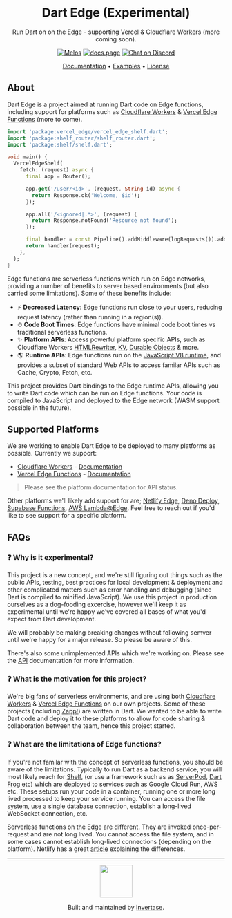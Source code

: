 <h1 align="center">Dart Edge (Experimental)</h1>
<p align="center">Run Dart on on the Edge - supporting Vercel & Cloudflare Workers (more coming soon).</p>

<p align="center">
  <a href="https://github.com/invertase/melos#readme-badge"><img src="https://img.shields.io/badge/maintained%20with-melos-f700ff.svg?style=flat-square" alt="Melos" /></a>
  <a href="https://docs.page"><img src="https://img.shields.io/badge/powered%20by-docs.page-34C4AC.svg?style=flat-square" alt="docs.page" /></a>
 <a href="https://invertase.link/discord">
   <img src="https://img.shields.io/discord/295953187817521152.svg?style=flat-square&colorA=7289da&label=Chat%20on%20Discord" alt="Chat on Discord">
 </a>
</p>

<p align="center">
  <a href="https://docs.dartedge.dev/">Documentation</a> &bull;
  <a href="https://github.com/invertase/dart_edge/tree/main/examples">Examples</a> &bull;
  <a href="https://github.com/invertase/dart_workers/LICENSE">License</a>
</p>

## About

Dart Edge is a project aimed at running Dart code on Edge functions, including support for platforms such as [Cloudflare Workers](https://workers.cloudflare.com/) & [Vercel Edge Functions](https://vercel.com/features/edge-functions) (more to come).

```dart
import 'package:vercel_edge/vercel_edge_shelf.dart';
import 'package:shelf_router/shelf_router.dart';
import 'package:shelf/shelf.dart';

void main() {
  VercelEdgeShelf(
    fetch: (request) async {
      final app = Router();

      app.get('/user/<id>', (request, String id) async {
        return Response.ok('Welcome, $id');
      });

      app.all('/<ignored|.*>', (request) {
        return Response.notFound('Resource not found');
      });

      final handler = const Pipeline().addMiddleware(logRequests()).addHandler(app);
      return handler(request);
    },
  );
}
```

Edge functions are serverless functions which run on Edge networks, providing a number of benefits to server based environments (but also carried some limitations). Some of these benefits include:

- ⚡ **Decreased Latency**: Edge functions run close to your users, reducing request latency (rather than running in a region(s)).
- ⏱ **Code Boot Times**: Edge functions have minimal code boot times vs traditional serverless functions.
- ✨ **Platform APIs**: Access powerful platform specific APIs, such as Cloudflare Workers [HTMLRewriter](https://developers.cloudflare.com/workers/runtime-apis/html-rewriter/), [KV](https://developers.cloudflare.com/workers/runtime-apis/kv/),
  [Durable Objects](https://developers.cloudflare.com/workers/runtime-apis/durable-objects/) & more.
- 🌎 **Runtime APIs**: Edge functions run on the [JavaScript V8 runtime](https://developers.google.com/apps-script/guides/v8-runtime), and provides a subset of standard Web APIs to access familar APIs such as Cache, Crypto, Fetch, etc.

This project provides Dart bindings to the Edge runtime APIs, allowing you to write Dart code which can be run on Edge functions. Your code is compiled to JavaScript and deployed to the Edge network (WASM support possible in the future).

## Supported Platforms

We are working to enable Dart Edge to be deployed to many platforms as possible. Currently we support:

- [Cloudflare Workers](https://workers.cloudflare.com/) - [Documentation](https://docs.dartedge.dev/platform/cloudflare)
- [Vercel Edge Functions](https://vercel.com/features/edge-functions) - [Documentation](https://docs.dartedge.dev/platform/vercel)

> Please see the platform documentation for API status.

Other platforms we'll likely add support for are; [Netlify Edge](https://www.netlify.com/products/edge/), [Deno Deploy](https://deno.com/deploy), [Supabase Functions](https://supabase.com/edge-functions), [AWS Lambda@Edge](https://aws.amazon.com/lambda/edge/). Feel free to reach out if you'd like to see support for a specific platform.

## FAQs

### ❓ Why is it experimental?

This project is a new concept, and we're still figuring out things such as the public APIs, testing, best practices for local development & deployment and other complicated matters such as error handling and debugging (since Dart is compiled to minified JavaScript). We use this project in production ourselves as a dog-fooding excercise, however we'll keep it as experimental until we're happy we've covered all bases of what you'd expect from Dart development.

We will probably be making breaking changes without following semver until we're happy for a major release. So please be aware of this.

There's also some unimplemented APIs which we're working on. Please see the [API](https://docs.dartedge.dev/apis) documentation for more information.

### ❓ What is the motivation for this project?

We're big fans of serverless environments, and are using both [Cloudflare Workers](https://workers.cloudflare.com/) & [Vercel Edge Functions](https://vercel.com/features/edge-functions) on our own projects. Some of these projects (including [Zapp!](https://zapp.run/)) are written in Dart. We wanted to be able to write Dart code and deploy it to these platforms to allow for code sharing & collaboration between the team, hence this project started.

### ❓ What are the limitations of Edge functions?

If you're not familar with the concept of serverless functions, you should be aware of the limitations. Typically to run Dart as a backend service, you will most likely reach for [Shelf](https://github.com/dart-lang/shelf), (or use a framework such as as [ServerPod](https://serverpod.dev/), [Dart Frog](https://dartfrog.vgv.dev/) etc) which are deployed to services such as Google Cloud Run, AWS etc. These setups run your code in a container, running one or more long lived processed to keep your service running. You can access the file system, use a single database connection, establish a long-lived WebSocket connection, etc.

Serverless functions on the Edge are different. They are invoked once-per-request and are not long lived. You cannot access the file system, and in some cases cannot establish long-lived connections (depending on the platform). Netlify
has a great [article](https://www.netlify.com/blog/edge-functions-explained/) explaining the differences.

<hr />

<p align="center">
  <a href="https://invertase.io/?utm_source=readme&utm_medium=footer&utm_campaign=edge">
    <img width="75px" src="https://static.invertase.io/assets/invertase/invertase-rounded-avatar.png">
  </a>
  <p align="center">
    Built and maintained by <a href="https://invertase.io/?utm_source=readme&utm_medium=footer&utm_campaign=edge">Invertase</a>.
  </p>
</p>
